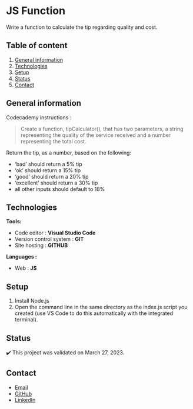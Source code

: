 # JS Function

Write a function to calculate the tip regarding quality and cost.

## Table of content
1. [General information](#General-information)
2. [Technologies](#Technologies)
3. [Setup](#Setup)
4. [Status](#Status)
5. [Contact](#Contact)

## General information

Codecademy instructions :
> Create a function, tipCalculator(), that has two parameters, a string representing the quality of the service received and a number representing the total cost.
>

Return the tip, as a number, based on the following:
- ‘bad’ should return a 5% tip
- ‘ok’ should return a 15% tip
- ‘good’ should return a 20% tip
- ‘excellent’ should return a 30% tip
- all other inputs should default to 18%


## Technologies
**Tools:**
 * Code editor : **Visual Studio Code**
 * Version control system : **GIT**
 * Site hosting : **GITHUB**
  
**Languages :**
 * Web : **JS**
 
## Setup
1. Install Node.js
2. Open the command line in the same directory as the index.js script you created (use VS Code to do this automatically with the integrated terminal).

## Status
:heavy_check_mark: This project was validated on March 27, 2023.

## Contact
* [Email](mailto:charlene.hoareau@outlook.com)
* [GitHub](https://github.com/charlella)
* [LinkedIn](https://www.linkedin.com/in/charl%C3%A8ne-hoareau-0ab5b55b/)
